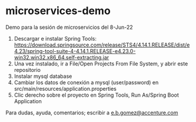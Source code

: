 # microservices-demo
Demo para la sesión de microservicios del 8-Jun-22

1. Descargar e instalar Spring Tools: https://download.springsource.com/release/STS4/4.14.1.RELEASE/dist/e4.23/spring-tool-suite-4-4.14.1.RELEASE-e4.23.0-win32.win32.x86_64.self-extracting.jar
2. Una vez instalado, ir a File/Open Projects From File System, y abrir este repositorio
3. Instalar mysql database
4. Cambiar los datos de conexión a mysql (user/password) en src/main/resources/application.properties
5. Clic derecho sobre el proyecto en Spring Tools, Run As/Spring Boot Application

Para dudas, ayuda, comentarios; escribir a e.b.gomez@accenture.com
